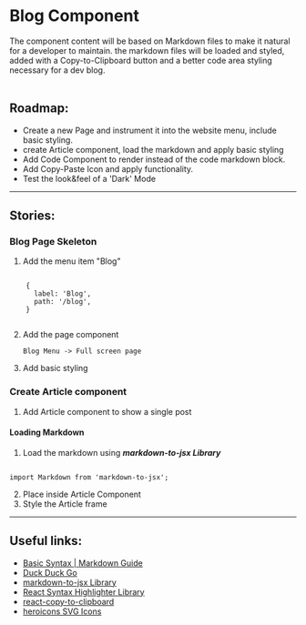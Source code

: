 [_metadata_:author]:- "Ofir Yaron"
[_metadata_:title]:- "Markdown Blog - Roadmap"
[_metadata_:tags]:- "markdown,blog"
[_metadata_:date]:- "31/8/2022"

# Blog Component

The component content will be based on Markdown files to make it natural for a developer to maintain.
the markdown files will be loaded and styled, added with a Copy-to-Clipboard button and a better code area styling necessary for a dev blog.  <br><br>


## Roadmap:

- Create a new Page and instrument it into the website menu, include basic styling.
- create Article component, load the markdown and apply basic styling
- Add Code Component to render instead of the code markdown block.
- Add Copy-Paste Icon and apply functionality.
- Test the look&feel of a 'Dark' Mode

---

## Stories:

### Blog Page Skeleton

1. Add the menu item "Blog"

  <code language='json'>
    {
      label: 'Blog',
      path: '/blog',
    }
  </code>

2. Add the page component

    `Blog Menu -> Full screen page`

3. Add basic styling

### Create Article component

1. Add Article component to show a single post

#### Loading Markdown

1. Load the markdown using ***markdown-to-jsx Library***

<code language="javascript">
import Markdown from 'markdown-to-jsx';
</code>

2. Place inside Article Component
3. Style the Article frame


---

## Useful links:
- [Basic Syntax | Markdown Guide](https://www.markdownguide.org/basic-syntax/ "Where this idea got its wings")
- [Duck Duck Go](https://duckduckgo.com "The best search engine for privacy")
- [markdown-to-jsx Library](https://www.npmjs.com/package/markdown-to-jsx "Rendering Markdown in React and easily override it's components")
- [React Syntax Highlighter Library](https://www.npmjs.com/package/react-syntax-highlighter "Syntax highlighting component for React using the seriously super amazing lowlight and refractor by wooorm")
- [react-copy-to-clipboard](https://github.com/nkbt/react-copy-to-clipboard "Copy to clipboard React component")
- [heroicons SVG Icons](https://heroicons.com "Beautiful hand-crafted SVG icons, by the makers of Tailwind CSS")